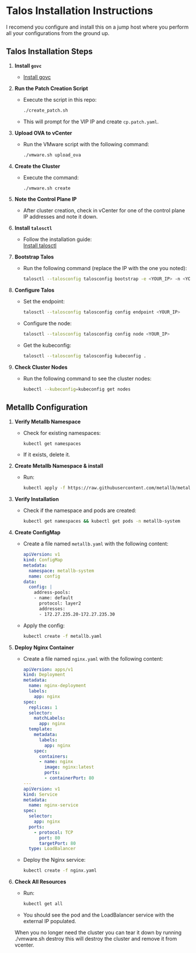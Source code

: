 # Talos Installation Instructions
I recomend you configure and install this on a jump host where you perform all your configurations from the ground up.

## Talos Installation Steps

1. **Install `govc`**  
   - [Install govc](https://github.com/vmware/govmomi/blob/main/govc/README.md)

2. **Run the Patch Creation Script**  
   - Execute the script in this repo:  
     ```bash
     ./create_patch.sh
     ```  
   - This will prompt for the VIP IP and create `cp.patch.yaml`.

3. **Upload OVA to vCenter**  
   - Run the VMware script with the following command:  
     ```bash
     ./vmware.sh upload_ova
     ```

4. **Create the Cluster**  
   - Execute the command:  
     ```bash
     ./vmware.sh create
     ```

5. **Note the Control Plane IP**  
   - After cluster creation, check in vCenter for one of the control plane IP addresses and note it down.

6. **Install `talosctl`**  
   - Follow the installation guide:  
     [Install talosctl](https://www.talos.dev/v1.9/talos-guides/install/talosctl/)

7. **Bootstrap Talos**  
   - Run the following command (replace the IP with the one you noted):  
     ```bash
     talosctl --talosconfig talosconfig bootstrap -e <YOUR_IP> -n <YOUR_IP>
     ```

8. **Configure Talos**  
   - Set the endpoint:  
     ```bash
     talosctl --talosconfig talosconfig config endpoint <YOUR_IP>
     ```  
   - Configure the node:  
     ```bash
     talosctl --talosconfig talosconfig config node <YOUR_IP>
     ```  
   - Get the kubeconfig:  
     ```bash
     talosctl --talosconfig talosconfig kubeconfig .
     ```

9. **Check Cluster Nodes**  
   - Run the following command to see the cluster nodes:  
     ```bash
     kubectl --kubeconfig=kubeconfig get nodes
     ```

## Metallb Configuration

1. **Verify Metallb Namespace**  
   - Check for existing namespaces:  
     ```bash
     kubectl get namespaces
     ```  
   - If it exists, delete it.

2. **Create Metallb Namespace & install**  
   - Run:  
     ```bash
     kubectl apply -f https://raw.githubusercontent.com/metallb/metallb/refs/tags/v0.14.9/config/manifests/metallb-native.yaml
     ```

3. **Verify Installation**  
   - Check if the namespace and pods are created:  
     ```bash
     kubectl get namespaces && kubectl get pods -n metallb-system
     ```

4. **Create ConfigMap**  
   - Create a file named `metallb.yaml` with the following content:  
     ```yaml
     apiVersion: v1
     kind: ConfigMap
     metadata:
       namespace: metallb-system
       name: config
     data:
       config: |
         address-pools:
         - name: default
           protocol: layer2
           addresses:
           - 172.27.235.20-172.27.235.30
     ```  
   - Apply the config:  
     ```bash
     kubectl create -f metallb.yaml
     ```

6. **Deploy Nginx Container**  
   - Create a file named `nginx.yaml` with the following content:  
     ```yaml
     apiVersion: apps/v1
     kind: Deployment
     metadata:
       name: nginx-deployment
       labels:
         app: nginx
     spec:
       replicas: 1
       selector:
         matchLabels:
           app: nginx
       template:
         metadata:
           labels:
             app: nginx
         spec:
           containers:
           - name: nginx
             image: nginx:latest
             ports:
             - containerPort: 80
     ---
     apiVersion: v1
     kind: Service
     metadata:
       name: nginx-service
     spec:
       selector:
         app: nginx
       ports:
         - protocol: TCP
           port: 80
           targetPort: 80
       type: LoadBalancer
     ```  
   - Deploy the Nginx service:  
     ```bash
     kubectl create -f nginx.yaml
     ```

7. **Check All Resources**  
   - Run:  
     ```bash
     kubectl get all
     ```  
   - You should see the pod and the LoadBalancer service with the external IP populated.

   When you no longer need the cluster you can tear it down by running ./vmware.sh destroy this will destroy the cluster and remove it from vcenter.
